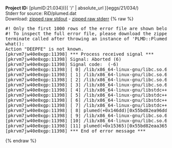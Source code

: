 **Project ID:** [plumID:21.034]({{ '/' | absolute_url }}eggs/21/034/)  
Stderr for source:  RiD/plumed.dat   
Download: [zipped raw stdout](plumed.dat.plumed.stdout.txt.zip) - [zipped raw stderr](plumed.dat.plumed.stderr.txt.zip) 
{% raw %}
<pre>
#! Only the first 1000 rows of the error file are shown below
#! To inspect the full error file, please download the zipped raw stderr file above
terminate called after throwing an instance of 'PLMD::Plumed::Exception'
what():
Action "DEEPFE" is not known.
[pkrvm7jw40e0xgp:11398] *** Process received signal ***
[pkrvm7jw40e0xgp:11398] Signal: Aborted (6)
[pkrvm7jw40e0xgp:11398] Signal code:  (-6)
[pkrvm7jw40e0xgp:11398] [ 0] /lib/x86_64-linux-gnu/libc.so.6(+0x45330)[0x7f70c8245330]
[pkrvm7jw40e0xgp:11398] [ 1] /lib/x86_64-linux-gnu/libc.so.6(pthread_kill+0x11c)[0x7f70c829eb2c]
[pkrvm7jw40e0xgp:11398] [ 2] /lib/x86_64-linux-gnu/libc.so.6(gsignal+0x1e)[0x7f70c824527e]
[pkrvm7jw40e0xgp:11398] [ 3] /lib/x86_64-linux-gnu/libc.so.6(abort+0xdf)[0x7f70c82288ff]
[pkrvm7jw40e0xgp:11398] [ 4] /lib/x86_64-linux-gnu/libstdc++.so.6(+0xa5ff5)[0x7f70c86a5ff5]
[pkrvm7jw40e0xgp:11398] [ 5] /lib/x86_64-linux-gnu/libstdc++.so.6(+0xbb0da)[0x7f70c86bb0da]
[pkrvm7jw40e0xgp:11398] [ 6] /lib/x86_64-linux-gnu/libstdc++.so.6(_ZSt10unexpectedv+0x0)[0x7f70c86a5a55]
[pkrvm7jw40e0xgp:11398] [ 7] /lib/x86_64-linux-gnu/libstdc++.so.6(+0xa5a6f)[0x7f70c86a5a6f]
[pkrvm7jw40e0xgp:11398] [ 8] plumed(+0x146dd)[0x55bd82ea96dd]
[pkrvm7jw40e0xgp:11398] [ 9] /lib/x86_64-linux-gnu/libc.so.6(+0x2a1ca)[0x7f70c822a1ca]
[pkrvm7jw40e0xgp:11398] [10] /lib/x86_64-linux-gnu/libc.so.6(__libc_start_main+0x8b)[0x7f70c822a28b]
[pkrvm7jw40e0xgp:11398] [11] plumed(+0x15365)[0x55bd82eaa365]
[pkrvm7jw40e0xgp:11398] *** End of error message ***
</pre>
{% endraw %}
